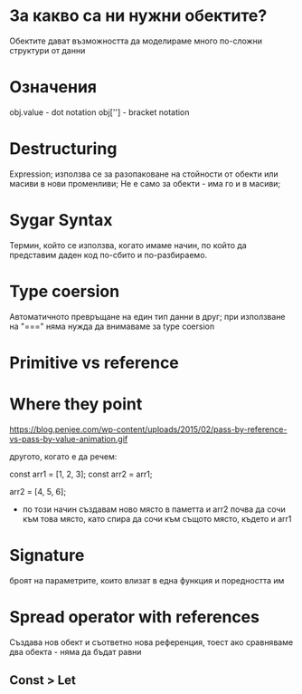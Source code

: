 # За какво са ни нужни обектите?
Обектите дават възможността да моделираме много по-сложни структури от данни

# Означения 

obj.value - dot notation
obj[''] - bracket notation

# Destructuring

Expression; използва се за разопаковане на стойности от обекти или масиви в нови променливи; Не е само за обекти - има го и в масиви; 


# Sygar Syntax

Термин, който се използва, когато имаме начин, по който да представим даден код по-сбито и по-разбираемо.

# Type coersion
Автоматичното превръщане на един тип данни в друг; при използване на "===" няма нужда да внимаваме за type coersion

# Primitive vs reference

# Where they point
https://blog.penjee.com/wp-content/uploads/2015/02/pass-by-reference-vs-pass-by-value-animation.gif


другото, когато е да речем:

const arr1 = [1, 2, 3];
const arr2 = arr1;

arr2 = [4, 5, 6];
- по този начин създавам ново място в паметта и arr2 почва да сочи към това място, като спира да сочи към същото място, където и arr1

# Signature

броят на параметрите, които влизат в една функция и поредността им

# Spread operator with references

Създава нов обект и съответно нова референция, тоест ако сравняваме два обекта - няма да бъдат равни

## Const > Let